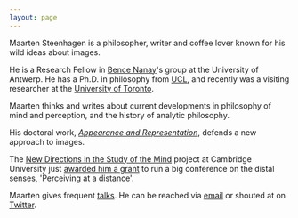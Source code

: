 ```yaml
---
layout: page
---
```


Maarten Steenhagen is a philosopher, writer and coffee lover known for his wild ideas about images.

He is a Research Fellow in [Bence Nanay](http://uahost.uantwerpen.be/bence.nanay/)'s group at the University of Antwerp. He has a Ph.D. in philosophy from [UCL](https://www.ucl.ac.uk/philosophy), and recently was a visiting researcher at the [University of Toronto](http://www.philosophy.utoronto.ca).

Maarten thinks and writes about current developments in philosophy of mind and perception, and the history of analytic philosophy.

His doctoral work, [_Appearance and Representation_](http://msteenhagen.github.io/Appearance-and-representation/), defends a new approach to images. 

The [New Directions in the Study of the Mind](http://www.newdirectionsproject.com/) project at Cambridge University just [awarded him a grant](http://www.newdirectionsproject.com/2015/09/14/distance/) to run a big conference on the distal senses, 'Perceiving at a distance'.

Maarten gives frequent [talks](http://msteenhagen.github.io/talks/). He can be reached via [email](mailto:maarten.steenhagen@uantwerp.be) or shouted at on [Twitter](http://www.twitter.com/msteenhagen).

  

  

